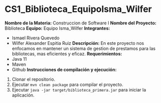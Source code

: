 # CS1_Biblioteca_EquipoIsma_Wilfer
**Nombre de la Materia:** Construccion de Software I
**Nombre del Proyecto:** Biblioteca
**Equipo:** Equipo Isma_Wilfer
**Integrantes:**
* Ismael Rivera Quevedo
* Wilfer Alexander Espitia Ruiz
**Descripción:**
En este proyecto nos enfocamos en mantener un sistema de gestion de prestamos para las bibliotecas, mas eficientes y eficaz.
**Requerimientos:**
* Java 11
* Maven
* Github
**Instrucciones de compilación y ejecución:**
1. Clonar el repositorio.
2. Ejecutar `mvn clean package` para compilar el proyecto.
3. Ejecutar `java -jar target/biblioteca_primera.jar` para iniciar la
aplicación.
